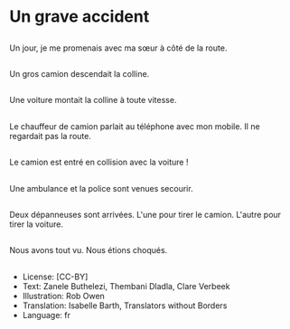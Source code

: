 # Un grave accident

##
Un jour, je me
promenais avec ma
sœur à côté de la route.

##
Un gros camion
descendait la colline.

##
Une voiture montait la
colline à toute vitesse.

##
Le chauffeur de camion
parlait au téléphone
avec mon mobile.
Il ne regardait pas la
route.

##
Le camion est entré en
collision avec la voiture
!

##
Une ambulance et la
police sont venues
secourir.

##
Deux dépanneuses sont
arrivées.
L'une pour tirer le
camion.
L'autre pour tirer la
voiture.

##
Nous avons tout vu.
Nous étions choqués.

##
* License: [CC-BY]
* Text: Zanele Buthelezi, Thembani Dladla, Clare Verbeek
* Illustration: Rob Owen
* Translation: Isabelle Barth, Translators without Borders
* Language: fr
